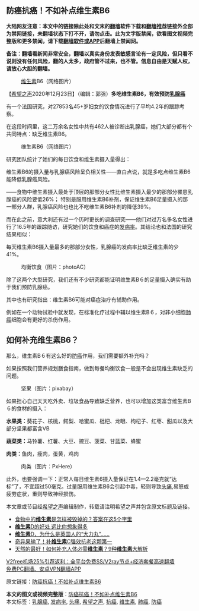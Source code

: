  <h2>防癌抗癌！不如补点维生素B6</h2> <p class="notice"><b>大陆网友注意：本文中的链接除此处和文末的<a href="https://github.com/bannedbook/fanqiang" >翻墙</a>软件下载和<a href="https://github.com/killgcd/justmysocks/blob/master/README.md">翻墙推荐</a>链接外全部为禁网链接，未翻墙状态下打不开，请勿点击。此为文字版禁闻，欲看图文视频完整版和更多禁闻，请下载<a href="https://github.com/bannedbook/fanqiang">翻墙软件或APP</a>后翻墙上禁闻网。</p><p>备注：翻墙看新闻非常安全，翻墙以真实身份发表敏感言论有一定风险，但只看不说则没有任何风险，翻的人太多，政府管不过来，也不管。信息自由是天赋人权，请放心大胆的翻墙。</b></p>  <div class="entry"> <figure><figcaption><a href="https://www.bannedbook.org/bnews/tag/%E7%BB%B4%E7%94%9F%E7%B4%A0/" class="st_tag internal_tag" rel="tag" title="标签 维生素 下的日志">维生素</a>B6（网络图片）</figcaption></figure> <p>【<span class='wp_keywordlink_affiliate'><a href="https://www.soundofhope.org" title="希望之声" target="_blank">希望之声</a></span>2020年12月23日】（编辑：郭强）<strong>多吃维生素B6，有效预防<a href="https://www.bannedbook.org/bnews/tag/%E4%B9%B3%E8%85%BA%E7%99%8C/" class="st_tag internal_tag" rel="tag" title="标签 乳腺癌 下的日志">乳腺癌</a></strong></p> <p>有一个法国研究，对27853名45+岁妇女的饮食情况进行了平均4.2年的跟踪考察。</p> <p>在这段时间里，这二万余名女性中共有462人被诊断出乳腺癌，她们大部分都有个共同特点：缺乏维生素B6。</p> <figure><figcaption>维生素B6（网络图片）</figcaption></figure> <p>研究团队统计了她们的每日饮食和维生素摄入量得出：</p> <p>维生素B6的摄入量与乳腺癌风险呈负相关性——直白点说，就是多吃点维生素B6能降低乳腺癌风险。</p> <p>——食物中维生素摄入最处于顶层的那部分女性比维生素摄入最少的那部分罹患乳腺癌的风险要低26%； 特别是服用维生素B6补剂，保证维生素B6足量摄入的那一部分人群，乳腺癌风险也也比不吃维生素B6补剂的降低39%。</p>  <p>而在此之前，意大利还有过一个历时更长的调查研究——他们对过万名多名女性进行了16.5年的跟踪随访，研究她们的饮食和癌症的<a href="https://www.bannedbook.org/bnews/tag/%E5%8F%91%E7%97%85%E7%8E%87/" class="st_tag internal_tag" rel="tag" title="标签 发病率 下的日志">发病率</a>。其结论也和法国的研究结果相似：</p> <p>每天维生素B6摄入量最多的那部分女性，乳腺癌的发病率比缺乏维生素的少41%。</p> <figure><figcaption>均衡饮食（图片：photoAC）</figcaption></figure> <p>除了这两个大型研究，我们还有不少研究都能证明维生素B６的足量摄入确实有助于我们预防乳腺癌。</p> <p>其中也有研究指出：维生素B6可能对癌症治疗有辅助作用。</p> <p>例如在一个动物试验中就发现，在标准化疗过程中辅以维生素B６，对非小细胞<a href="https://www.bannedbook.org/bnews/tag/%e8%82%ba%e7%99%8c/" class="st_tag internal_tag" rel="tag" title="标签 肺癌 下的日志">肺癌</a>细胞会有更好的杀伤作用。</p> <h2>如何补充维生素B6？</h2> <p>那么，维生素B６有这么好的<a href="https://www.bannedbook.org/bnews/tag/%E9%98%B2%E7%99%8C/" class="st_tag internal_tag" rel="tag" title="标签 防癌 下的日志">防癌</a>作用，我们需要额外补充吗？</p>  <p>如果按照我们营养规划膳食指南，做到每餐均衡饮食一般是不会出现维生素缺乏的问题。</p> <figure><figcaption>坚果（图片：pixabay）</figcaption></figure> <p>如果担心自己天天吃外卖、垃圾食品导致缺乏营养，也可以增加这类富含维生素B６的食材的摄入：</p> <p><strong>水果类：</strong>葵花子、核桃，鳄梨、哈蜜瓜、枇杷、龙眼、枸杞子、红枣、甜瓜以及大部分坚果都富含VB</p> <p><strong>蔬菜类：</strong>马铃薯、红薯、大豆、豌豆、菠菜、甘蓝菜、蜂蜜</p> <p><strong>肉类：</strong>鱼肉，瘦肉，蛋黄，鸡肉</p> <figure><figcaption>肉类（图片：PxHere）</figcaption></figure> <p>此外，也要强调一下：正常人每日维生素6摄入量保证在1.4—2.2毫克就“达标”了，不宜超过50毫克。过量服用维生素B6会引起中毒，轻则导致<a href="https://www.bannedbook.org/bnews/tag/%e5%a4%b4%e7%97%9b/" class="st_tag internal_tag" rel="tag" title="标签 头痛 下的日志">头痛</a>,易怒或疲劳症状，重则导致神经损伤。</p>  <p>本文章或节目经<a href="https://www.bannedbook.org/bnews/tag/%e5%b8%8c%e6%9c%9b%e4%b9%8b%e5%a3%b0/" class="st_tag internal_tag" rel="tag" title="标签 希望之声 下的日志">希望之声</a>编辑制作，转载请注明希望之声并包含原文标题及链接。</p> <ul class='op-related-articles' title='相关阅读'> <li><a href='https://www.bannedbook.org/bnews/health/20201220/1451568.html' target='_blank'>食物中的<b>维生素</b>是怎样被毁掉的？答案在这5个字里</a></li> <li><a href='https://www.bannedbook.org/bnews/health/20201215/1447882.html' target='_blank'><b>维生素</b>D的好处 远比你想象得多</a></li> <li><a href='https://www.bannedbook.org/bnews/comments/20201214/1447286.html' target='_blank'><b>维生素</b>D，为什么是英国人的“大力丸”……</a></li> <li><a href='https://www.bannedbook.org/bnews/health/20201211/1445761.html' target='_blank'>奇异果输了！补<b>维生素</b>C强效抗老这颗第一</a></li> <li><a href='https://www.bannedbook.org/bnews/health/20201202/1440533.html' target='_blank'>天然的最好！如何补充人体必需<b>维生素</b>？9种<b>维生素</b>大解析</a></li> </ul> <p class="texttj"> <a href="https://github.com/bannedbook/fanqiang/wiki/V2ray%E6%9C%BA%E5%9C%BA" target="_blank">V2free机场25%引荐返利：全平台免费SS/V2ray节点+经济套餐高速翻墙</a><br/> <a href="https://github.com/bannedbook/fanqiang/wiki/%E7%A6%81%E9%97%BB%E7%BD%91%E5%AE%89%E5%8D%93%E7%BF%BB%E5%A2%99%E6%96%B0%E9%97%BBAPP" target="_blank">免费PC翻墙、安卓VPN翻墙APP</a></p><p>原文链接：<a class="src_link"  href="https://www.soundofhope.org/post/450889" target="_blank">防癌抗癌！不如补点维生素B6</a></p><a name='sharetosocial'></a>       <div><b>本文的图文或视频完整版</b>：<a href='https://www.bannedbook.org/bnews/comments/20201223/1453457.html'>防癌抗癌！不如补点维生素B6</a></div>  </div><!--END ENTRY--> <div class="postfooter"> <div>本文标签：<a href="https://www.bannedbook.org/bnews/tag/%E4%B9%B3%E8%85%BA%E7%99%8C/" rel="tag">乳腺癌</a>, <a href="https://www.bannedbook.org/bnews/tag/%E5%8F%91%E7%97%85%E7%8E%87/" rel="tag">发病率</a>, <a href="https://www.bannedbook.org/bnews/tag/%e5%a4%b4%e7%97%9b/" rel="tag">头痛</a>, <a href="https://www.bannedbook.org/bnews/tag/%e5%b8%8c%e6%9c%9b%e4%b9%8b%e5%a3%b0/" rel="tag">希望之声</a>, <a href="https://www.bannedbook.org/bnews/tag/%E6%8A%97%E7%99%8C/" rel="tag">抗癌</a>, <a href="https://www.bannedbook.org/bnews/tag/%E7%BB%B4%E7%94%9F%E7%B4%A0/" rel="tag">维生素</a>, <a href="https://www.bannedbook.org/bnews/tag/%e8%82%ba%e7%99%8c/" rel="tag">肺癌</a>, <a href="https://www.bannedbook.org/bnews/tag/%E9%98%B2%E7%99%8C/" rel="tag">防癌</a></div>  </div><!--END POSTFOOTER--> 